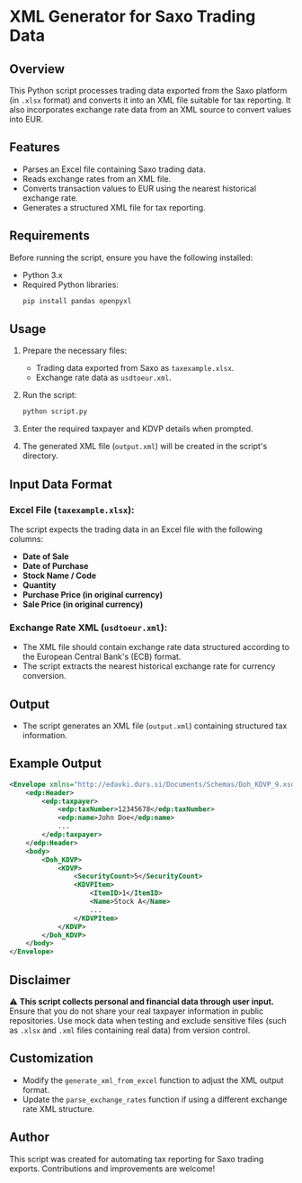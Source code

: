 # XML Generator for Saxo Trading Data

## Overview

This Python script processes trading data exported from the Saxo platform (in `.xlsx` format) and converts it into an XML file suitable for tax reporting. It also incorporates exchange rate data from an XML source to convert values into EUR.

## Features

- Parses an Excel file containing Saxo trading data.
- Reads exchange rates from an XML file.
- Converts transaction values to EUR using the nearest historical exchange rate.
- Generates a structured XML file for tax reporting.

## Requirements

Before running the script, ensure you have the following installed:

- Python 3.x
- Required Python libraries:
  ```sh
  pip install pandas openpyxl
  ```

## Usage

1. Prepare the necessary files:

   - Trading data exported from Saxo as `taxexample.xlsx`.
   - Exchange rate data as `usdtoeur.xml`.

2. Run the script:

   ```sh
   python script.py
   ```

3. Enter the required taxpayer and KDVP details when prompted.

4. The generated XML file (`output.xml`) will be created in the script's directory.

## Input Data Format

### **Excel File (`taxexample.xlsx`):**

The script expects the trading data in an Excel file with the following columns:

- **Date of Sale**
- **Date of Purchase**
- **Stock Name / Code**
- **Quantity**
- **Purchase Price (in original currency)**
- **Sale Price (in original currency)**

### **Exchange Rate XML (`usdtoeur.xml`):**

- The XML file should contain exchange rate data structured according to the European Central Bank's (ECB) format.
- The script extracts the nearest historical exchange rate for currency conversion.

## Output

- The script generates an XML file (`output.xml`) containing structured tax information.

## Example Output

```xml
<Envelope xmlns="http://edavki.durs.si/Documents/Schemas/Doh_KDVP_9.xsd" xmlns:edp="http://edavki.durs.si/Documents/Schemas/EDP-Common-1.xsd">
    <edp:Header>
        <edp:taxpayer>
            <edp:taxNumber>12345678</edp:taxNumber>
            <edp:name>John Doe</edp:name>
            ...
        </edp:taxpayer>
    </edp:Header>
    <body>
        <Doh_KDVP>
            <KDVP>
                <SecurityCount>5</SecurityCount>
                <KDVPItem>
                    <ItemID>1</ItemID>
                    <Name>Stock A</Name>
                    ...
                </KDVPItem>
            </KDVP>
        </Doh_KDVP>
    </body>
</Envelope>
```

## Disclaimer

⚠️ **This script collects personal and financial data through user input.** Ensure that you do not share your real taxpayer information in public repositories. Use mock data when testing and exclude sensitive files (such as `.xlsx` and `.xml` files containing real data) from version control.

## Customization

- Modify the `generate_xml_from_excel` function to adjust the XML output format.
- Update the `parse_exchange_rates` function if using a different exchange rate XML structure.

## Author

This script was created for automating tax reporting for Saxo trading exports. Contributions and improvements are welcome!
